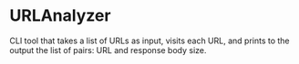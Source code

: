 # URLAnalyzer
CLI tool that takes a list of URLs as input, visits each URL, and prints to the output the list of pairs: URL and response body size.
